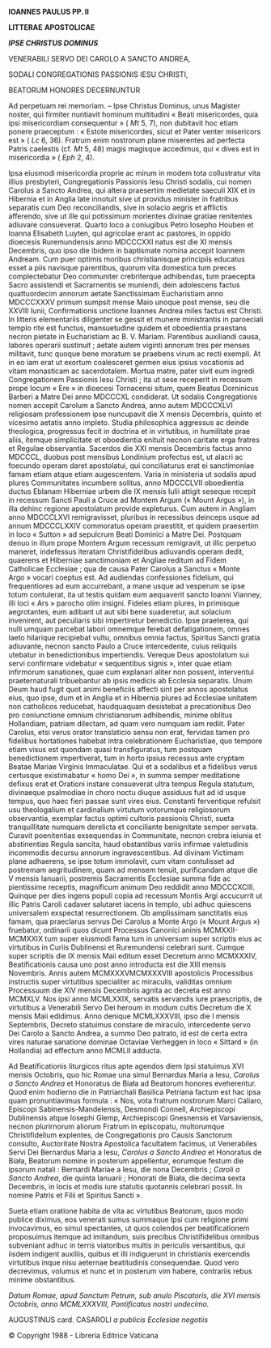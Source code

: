 **IOANNES PAULUS PP. II**

**LITTERAE** **APOSTOLICAE**

***IPSE CHRISTUS DOMINUS***

VENERABILI SERVO DEI CAROLO A SANCTO ANDREA,

SODALI CONGREGATIONIS PASSIONIS IESU CHRISTI,

BEATORUM HONORES DECERNUNTUR

Ad perpetuam rei memoriam. – Ipse Christus Dominus, unus Magister noster, qui firmiter nuntiavit hominum multitudini « Beati misericordes, quia ipsi misericordiam consequentur » ( *Mt* 5, 7), non dubitavit hoc etiam ponere praeceptum : « Estote misericordes, sicut et Pater venter misericors est » ( *Lc* 6, 36). Fratrum enim nostrorum plane miserentes ad perfecta Patris caelestis (cf. *Mt* 5, 48) magis magisque accedimus, qui « dives est in misericordia » ( *Eph* 2, 4).

Ipsa eiusmodi misericordia proprie ac mirum in modem tota collustratur vita illius presbyteri, Congregationis Passionis Iesu Christi sodalis, cui nomen Carolus a Sancto Andrea, qui altera praesertim medietate saeculi XIX et in Hibernia et in Anglia late innotuit sive ut providus minister in fratribus separatis cum Deo reconciliandis, sive in solacio aegris et afflictis afferendo, sive ut ille qui potissimum morientes divinae gratiae renitentes adiuvare consueverat. Quarto loco a coniugibus Petro Iosepho Houben et Ioanna Elisabeth Luyten, qui agricolae erant ac pastores, in oppido dioecesis Ruremundensis anno MDCCCXXI natus est die XI mensis Decembris, quo ipso die ibidem in baptismate nomina accepit Ioannem Andream. Cum puer optimis moribus christianisque principiis educatus esset a piis navisque parentibus, quorum vita domestica tum preces complectebatur Deo communiter crebriterque adhibendas, tum praecepta Sacro assistendi et Sacrarnentis se muniendi, dein adolescens factus quattuordecim annorum aetate Sanctissimam Eucharistiam anno MDCCCXXXV primum sumpsit mense Maio unoque post mense, seu die XXVIII Iunii, Confirmationis unctione Ioannes Andrea miles factus est Christi. In litteris elementariis diligenter se gessit et munere ministrantis in paroeciali templo rite est functus, mansuetudine quidem et oboedientia praestans necron pietate in Eucharistiam ac B. V. Mariam. Parentibus auxiliandi causa, labores operarii sustinuit ; aetate autem viginti annorum tres per menses militavit, tunc quoque bene moratum se praebens virum ac recti exempli. At in eo iam erat ut exortum coalesceret germen eius ipsius vocationis ad vitam monasticam ac sacerdotalem. Mortua matre, pater sivit eum ingredi Congregationem Passionis Iesu Christi ; ita ut sese receperit in recessum prope locum « Ere » in dioecesi Tornacensi situm, quem Beatus Dorninicus Barberi a Matre Dei anno MDCCCXL condiderat. Ut sodalis Congregationis nomen accepit Carolum a Sancto Andrea, anno autem MDCCCXLVI religiosam professionem ipse nuncupavit die X mensis Decembris, quinto et vicesimo aetatis anno impleto. Studia philosophica aggressus ac deinde theologica, progressus fecit in doctrina et in virtutibus, in humilitate prae aliis, itemque simplicitate et oboedientia enituit necnon caritate erga fratres et Regulae observantia. Sacerdos die XXI mensis Decembris factus anno MDCCCL, duobus post mensibus Londinium profectus est, ut alacri ac foecundo operam daret apostolatui, qui conciliaturus erat ei sanctimoniae famam etiam atque etiam augescentem. Varia in ministeria ut sodalis apud plures Communitates incumbere solitus, anno MDCCCLVII oboedientia ductus Eblanam Hiberniae urbem die IX mensis Iulii attigit seseque recepit in recessum Sancti Pauli a Cruce ad Montem Argum (« Mount Argus »), in illa dehinc regione apostolatum provide expleturus. Cum autem in Angliam anno MDCCCLXVI remigravisset, pluribus in recessibus deinceps usque ad annum MDCCCLXXIV commoratus operam praestitit, et quidem praesertim in loco « Sutton » ad sepulcrum Beati Dominici a Matre Dei. Postquam denuo in illum prope Montem Argum recessum remigravit, ut illic perpetuo maneret, indefessus iteratam Christifidelibus adiuvandis operam dedit, quaerens et Hiberniae sanctimoniam et Angliae reditum ad Fidem Catholicae Ecclesiae ; qua de causa Pater Carolus a Sanctus « Monte Argo » vocari coeptus est. Ad audiendas confessiones fidelium, qui frequentiores ad eum accurrebant, a mane usque ad vesperum se ipse totum contulerat, ita ut testis quidam eum aequaverit sancto Ioanni Vianney, illi loci « Ars » parocho olim insigni. Fideles etiam plures, in primisque aegrotantes, eum adibant ut aut sibi bene suaderetur, aut solacium invenirent, aut peculiaris sibi impertiretur benedictio. Ipse praeterea, qui nulli umquam parcebat labori omnemque ferebat defatigationem, omnes laeto hilarique recipiebat vultu, omnibus omnia factus, Spiritus Sancti gratia adiuvante, necnon sancto Paulo a Cruce intercedente, cuius reliquiis utebatur in benedictionibus impertiendis. Vereque Deus apostolatum sui servi confirmare videbatur « sequentibus signis », inter quae etiam infirmorum sanationes, quae cum explanari aliter non possent, interventui praeternaturali tribuebantur ab ipsis medicis ab Ecclesia separatis. Unum Deum haud fugit quot animi beneficiis affecti sint per annos apostolatus eius, quo ipse, dum et in Anglia et in Hibernia plures ad Ecclesiae unitatem non catholicos reducebat, haudquaquam desistebat a precationibus Deo pro coniunctione omnium christianorum adhibendis, minime oblitus Hollandiam, patriam dilectam, ad quam vero numquam iam rediit. Pater Carolus, etsi verus orator translaticio sensu non erat, fervidas tamen pro fidelibus hortationes habebat intra celebrationem Eucharistiae, quo tempore etiam visus est quondam quasi transfiguratus, tum postquam benedictionem impertiverat, tum in horto ipsius recessus ante cryptam Beatae Mariae Virginis Immaculatae. Qui et a sodalibus et a fidelibus verus certusque existimabatur « homo Dei », in summa semper meditatione defixus erat et Orationi instare consueverat ultra tempus Regula statutum, divinaeque psalmodiae in choro noctu diuque assiduus fuit ad id usque tempus, quo haec fieri passae sunt vires eius. Constanti ferventique refulsit usu theologalium et cardinalium virtutum votorumque religiosorum observantia, exemplar factus optimi cultoris passionis Christi, sueta tranquillitate numquam derelicta et conciliante benignitate semper servata. Curavit poenitentias exsequendas in Communitate, necnon crebra ieiunia et abstinentias Regula sancita, haud obstantibus variis infirmae valetudinis incommodis decursu annorum ingravescentibus. Ad divinam Victimam plane adhaerens, se ipse totum immolavit, cum vitam contulisset ad postremam aegritudinem, quam ad mensem tenuit, purificandam atque die V mensis Ianuarii, postremis Sacramentis Ecclesiae summa fide ac pientissime receptis, magnificum animum Deo reddidit anno MDCCCXCIII. Quinque per dies ingens populi copia ad recessum Montis Argi accucurrit ut illic Patris Caroli cadaver salutaret iacens in templo, ubi adhuc quiescens universalem exspectat resurrectionem. Ob amplissimam sanctitatis eius famam, qua praeclarus servus Dei Carolus a Monte Argo (« Mount Argus ») fruebatur, ordinarii quos dicunt Processus Canonici aninis MCMXXII-MCMXXIX tum super eiusmodi fama tum in universum super scriptis eius ac virtutibus in Curiis Dublinensi et Ruremundensi celebrari sunt. Cumque super scriptis die IX mensis Maii editum esset Decretum anno MCMXXXIV, Beatificationis causa uno post anno introducta est die XIII mensis Novembris. Annis autem MCMXXXV­MCMXXXVIII apostolicis Processibus instructis super virtutibus specialiter ac miraculis, validitas omnium Processuum die XIV mensis Decembris agnita ac decreta est anno MCMXLV. Nos ipsi anno MCMLXXIX, servatis servandis iure praescriptis, de virtutibus a Venerabili Servo Dei heroum in modum cultis Decretum die X mensis Maii edidimus. Anno denique MCMLXXXVIII, ipso die I mensis Septembris, Decreto statuimus constare de miraculo, intercedente servo Dei Carolo a Sancto Andrea, a summo Deo patrato, id est de certa extra vires naturae sanatione dominae Octaviae Verheggen in loco « Sittard » (in Hollandia) ad effectum anno MCMLII adducta.

Ad Beatificationis liturgicos ritus apte agendos diem Ipsi statuimus XVI mensis Octobris, quo hic Romae una simul Bernardus Maria a Iesu, *Carolus a Sancto Andrea* et Honoratus de Biała ad Beatorum honores eveherentur. Quod enim hodierno die in Patriarchali Basilica Petriana factum est hac ipsa quam pronuntiavimus formula : « Nos, vota fratrum nostrorum Marci Caliaro, Episcopi Sabinensis-Mandelensis, Desmondi Connell, Archiepiscopi Dublinensis atque Iosephi Glemp, Archiepiscopi Gnesnensis et Varsaviensis, necnon plurirnorum aliorum Fratrum in episcopatu, multorumque Christifidelium explentes, de Congregationis pro Causis Sanctorum consulto, Auctoritate Nostra Apostolica facultatem facimus, ut Venerabiles Servi Dei Bernardus Maria a Iesu, *Carolus a Sancto Andrea* et Honoratus de Biała, Beatorum nomine in posterum appellentur, eorumque festum die ipsorum natali : Bernardi Mariae a Iesu, die nona Decembris ; *Caroli a Sancto Andrea*, die quinta Ianuarii ; Honorati de Biała, die decima sexta Decembris, in locis et modis iure statutis quotannis celebrari possit. In nomine Patris et Filii et Spiritus Sancti ».

Sueta etiam oratione habita de vita ac virtutibus Beatorum, quos modo publice diximus, eos venerati sumus summaque Ipsi cum religione primi invocavimus, eo simul spectantes, ut quos colendos per beatificationem proposuimus itemque ad imitandum, suis precibus Christifidelibus omnibus subveniant adhuc in terris viatoribus multis in periculis versantibus, qui iisdem indigent auxiliis, quibus et illi indiguerunt in christianis exercendis virtutibus inque nisu aeternae beatitudinis consequendae. Quod vero decrevimus, volumus et nunc et in posterum vim habere, contrariis rebus minime obstantibus.

*Datum Romae, apud Sanctum Petrum, sub anulo Piscatoris, die XVI mensis Octobris, anno MCMLXXXVIII, Pontificatus nostri undecimo.*

AUGUSTINUS card. CASAROLI *a publicis Ecclesiae negotiis*

© Copyright 1988 - Libreria Editrice Vaticana